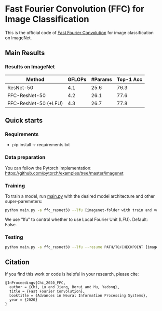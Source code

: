 # Fast Fourier Convolution (FFC) for Image Classification

This is the official code of [Fast Fourier Convolution](https://papers.nips.cc/paper/2020/hash/2fd5d41ec6cfab47e32164d5624269b1-Abstract.html) for image classification on ImageNet.

## Main Results
### Results on ImageNet
| Method | GFLOPs | #Params | Top-1 Acc |
|---|---|---|---|
| ResNet-50 | 4.1 | 25.6 | 76.3 |
| FFC-ResNet-50 | 4.2 | 26.1 | 77.6 |
| FFC-ResNet-50 (+LFU) | 4.3 | 26.7 | 77.8|

## Quick starts
### Requirements

- pip install -r requirements.txt

### Data preparation
You can follow the Pytorch implementation:
https://github.com/pytorch/examples/tree/master/imagenet

### Training

To train a model, run [main.py](main.py) with the desired model architecture and other super-paremeters:

```bash
python main.py -a ffc_resnet50 --lfu [imagenet-folder with train and val folders]
```

We use "lfu" to control whether to use Local Fourier Unit (LFU). Default: False. 

### Testing
```bash
python main.py -a ffc_resnet50 --lfu --resume PATH/TO/CHECKPOINT [imagenet-folder with train and val folders]
```

## Citation
If you find this work or code is helpful in your research, please cite:
````
@InProceedings{Chi_2020_FFC,
  author = {Chi, Lu and Jiang, Borui and Mu, Yadong},
  title = {Fast Fourier Convolution},
  booktitle = {Advances in Neural Information Processing Systems},
  year = {2020}
}
````
